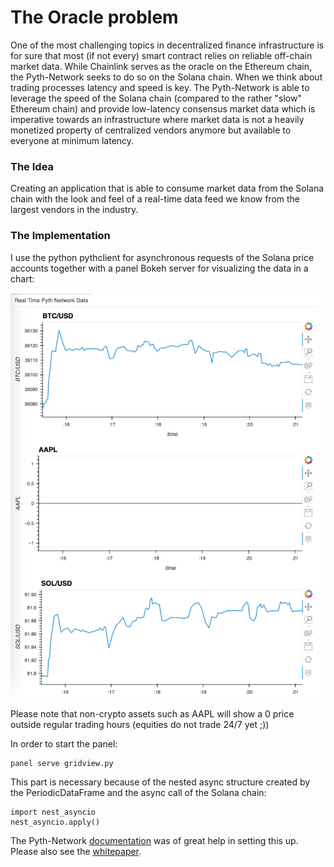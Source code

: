 # The Oracle problem
One of the most challenging topics in decentralized 
finance infrastructure is for sure that most (if not every) 
smart contract relies on reliable off-chain market data. 
While Chainlink serves as the oracle on the Ethereum chain, 
the Pyth-Network seeks to do so on the Solana chain. 
When we think about trading processes latency and speed 
is key. The Pyth-Network is able to leverage the speed of 
the Solana chain (compared to the rather "slow" Ethereum 
chain) and provide low-latency consensus market data which 
is imperative towards an infrastructure where market 
data is not a heavily monetized property of centralized 
vendors anymore but available to everyone at minimum latency.

### The Idea
Creating an application that is able to consume market data 
from the Solana chain with the look and feel of a real-time 
data feed we know from the largest vendors in the industry.

### The Implementation
I use the python pythclient for asynchronous requests of the 
Solana price accounts together with a panel Bokeh server for 
visualizing the data in a chart:

![Alt text](images/example1.png?raw=True "Example 1")

Please note that non-crypto assets such as AAPL will show 
a 0 price outside regular trading hours (equities do not 
trade 24/7 yet ;))

In order to start the panel:

    panel serve gridview.py

This part is necessary because of the nested async structure 
created by the PeriodicDataFrame and the async call of the 
Solana chain:

    import nest_asyncio
    nest_asyncio.apply()

The Pyth-Network 
[documentation](https://docs.pyth.network/#consumers) 
was of great help in setting this up.
Please also see the 
[whitepaper](https://pythnetwork.mypinata.cloud/ipfs/QmZyXccxUfhHjqHevkhWXKw5zWcnFj3NY4JvnrXbkeAEhw).
